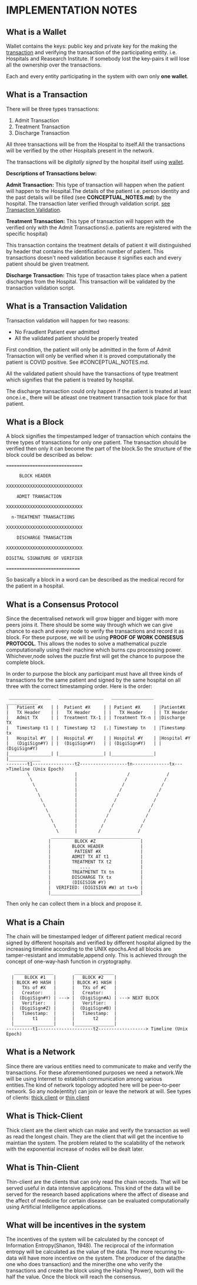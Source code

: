 # IMPLEMENTATION NOTES

## <!--All the researched docs will be updated by today-->

## What is a Wallet

Wallet contains the keys: public key and private key for the
making the [transaction](#what-is-a-transaction) and verifying the transaction of the
participating entity. i.e. Hospitals and Reasearch Institute. If somebody
lost the key-pairs it will lose all the ownership over the transactions.

Each and every entity participating in the system with own only **one wallet**.

## What is a Transaction

There will be three types transactions:

1. Admit Transaction
2. Treatment Transaction
3. Discharge Transaction

All three transactions will be from the Hospital to itself.All the transactions will be verified by the other Hospitals present in the network.

The transactions will be _digitally signed_ by the hospital itself using [wallet](#what-is-a-wallet).

**Descriptions of Transactions below:**

**Admit Transaction:** This type of transaction will happen when the
patient will happen to the Hospital.The details of the patient i.e. person identity and
the past details will be filled (see **CONCEPTUAL_NOTES.md**) by the hospital. The transaction
later verified through validation script. [see Transaction Validation](#what-is-a-transaction-validation).

**Treatment Transaction:** This type of transaction will happen with the verified only with the Admit Transactions(i.e. patients are registered with the specific hospital)

This transaction contains the treatment details of patient it will distinguished by header that contains the identification number of patient. This transactions doesn't need validation because it signifies each and every patient should be given treatment.

**Discharge Transaction:** This type of trasaction takes place when a patient
discharges from the Hospital. This transaction will be validated by the transaction validation
script.

## What is a Transaction Validation

Transaction validation will happen for two reasons:

- No Fraudlent Patient ever admitted
- All the validated patient should be properly treated

First condition, the patient will only be admitted in the form
of Admit Transaction will only be verified when it is proved computationally the patient is COVID positive. See #CONCEPTUAL_NOTES.md.

All the validated patient should have the transactions of type treatment which signifies that the patient is treated by hospital.

The discharge transaction could only happen if the patient is treated at least once.i.e., there will be atleast one treatment transaction took place for that patient.

## What is a Block

A block signifies the timpestamped ledger of transaction which contains the three types of transactions for only one patient. The transaction should be verified then only it can become the part of the block.So
the structure of the block could be described as below:

    =============================

         BLOCK HEADER

    XXXXXXXXXXXXXXXXXXXXXXXXXXXXX

        ADMIT TRANSACTION

    XXXXXXXXXXXXXXXXXXXXXXXXXXXXX

      n-TREATMENT TRANSACTIONS

    XXXXXXXXXXXXXXXXXXXXXXXXXXXXX

        DISCHARGE TRANSACTION

    XXXXXXXXXXXXXXXXXXXXXXXXXXXXX

    DIGITAL SIGNATURE OF VERIFIER

    ============================

So basically a block in a word can be described as the medical record for the patient in a hospital.

## What is a Consensus Protocol

Since the decentralised network will grow bigger and bigger with more peers joins it. There should be some way through which we can give chance to each and every node to verify the transactions and record it as block.
For these purpose, we will be using **PROOF OF WORK CONSESUS PROTOCOL**.
This allows the nodes to solve a mathematical puzzle computationally using their machine which burns cpu processing power. Whichever,node solves the puzzle first will get the chance to purpose the complete block.

In order to purpose the block any participant must have all three kinds of transactions for the same patient and signed by the same hospital on all three with the correct timestamping order. Here is the order:

     ________________   _________________   ________________   ____________
    |   Patient #X   | |  Patient #X     | | Patient #X     | |Patient#X
    |   TX Header    | |   TX Header     | |   TX Header    | | TX Header
    |   Admit TX     | |  Treatment TX-1 | | Treatment TX-n | |Discharge TX
    |   Timestamp t1 | |  Timestamp t2   |.| Timestamp tn   | |Timestamp tx
    |   Hospital #Y  | |  Hospital #Y    | | Hospital #Y    | |Hospital #Y
    |   (DigiSign#Y) | |  (DigiSign#Y)   | | (DigiSign#Y)   | |(DigiSign#Y)
    |________________| |_________________| |________________| |____________
    --------t1----------------t2------------------tn--------------tx--->Timeline (Unix Epoch)
            \                 |                   /              /
             \                |                  /              /
              \               |                 /              /
               \              |                /              /
                \             |               /              /
                 \            |              /              /
                  \           |             /              /
                   \          |            /              /
                    \         |           /              /
                     \        |          /              /
                      \       |         /              /
                       \      |        /              /
                     __________________________________
                    |         BLOCK #Z                 |
                    |        BLOCK HEADER              |
                    |         PATIENT #X               |
                    |        ADMIT TX AT t1            |
                    |        TREATMENT TX t2           |
                    |           ....                   |
                    |        TREATMETNT TX tn          |
                    |        DISCHARGE TX tx           |
                    |        (DIGISIGN #Y)             |
                    |  VERIFIED: (DIGISIGN #W) at tx+b |
                    |__________________________________|

Then only he can collect them in a block and propose it.

## What is a Chain

The chain will be timestamped ledger of different patient medical record signed by different hospitals and verified by different hospital aligned by the increasing timeline according to the UNIX epochs.And all blocks are tamper-resistant and immutable,append only. This is achieved through the concept of one-way-hash function in cryptography.

       _______________        _______________
      |    BLOCK #1   |      |   BLOCK #2    |
      | BLOCK #0 HASH |      | BLOCK #1 HASH |
      |   TXs of #X   |      |   TXs of #C   |
      |   Creator:    |      |   Creator:    |
      |  (DigiSign#Y) | ---> |  (DigiSign#A) | ---> NEXT BLOCK
      |   Verifier:   |      |   Verifier:   |
      |  (DigiSign#Z) |      |  (DigiSign#B) |
      |   Timestamp:  |      |   Timestamp:  |
      |       t1      |      |       t2      |
      |_______________|      |_______________|
    ----------t1---------------------t2------------------> Timeline (Unix Epoch)

## What is a Network

Since there are various entities need to communicate to make and verify the transactions. For these aforementioned purposes we need a network.We will be using Internet to establish communication among various entities.The kind of network topology adopted here will be peer-to-peer network.
So any node(entity) can join or leave the network at will. See types of clients: [thick client](#what-is-thick-client) or [thin client](#what-is-thin-client)

## What is Thick-Client

Thick client are the client which can make and verify the transaction as well as read the longest chain. They are the client that will get the incentive to maintian the system. The problem related to the scalability of the network with the exponential increase of nodes will be dealt later.

## What is Thin-Client

Thin-client are the clients that can only read the chain records. That will be served useful in data intensive applications. This kind of the data will be served for the research based applications where the affect of disease and the affect of medicine for certain disease can be evaluated computationally using Artificial Intelligence applications.

## What will be incentives in the system

The incentives of the system will be calculated by the concept of Information Entropy(Shanon, 1948). The reciprocal of the information entropy will be calculated as the value of the data. The more recurring tx-data will have more incentive on the system. The producer of the data(the one who does transaction) and the miner(the one who verify the transactions and create the block using the Hashing Power), both will the half the value. Once the block will reach the consensus.
